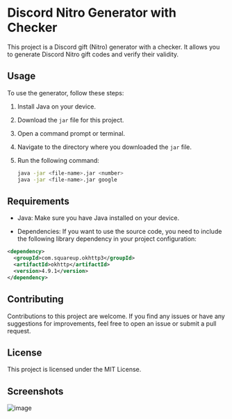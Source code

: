 # Discord Nitro Generator with Checker

This project is a Discord gift (Nitro) generator with a checker. It allows you to generate Discord Nitro gift codes and verify their validity.

## Usage

To use the generator, follow these steps:

1. Install Java on your device.
2. Download the `jar` file for this project.
3. Open a command prompt or terminal.
4. Navigate to the directory where you downloaded the `jar` file.
5. Run the following command:

   ```bash
   java -jar <file-name>.jar <number>
   java -jar <file-name>.jar google 
   ```

## Requirements

- Java: Make sure you have Java installed on your device.

- Dependencies: If you want to use the source code, you need to include the following library dependency in your project configuration:
 
```xml
<dependency>
  <groupId>com.squareup.okhttp3</groupId>
  <artifactId>okhttp</artifactId>
  <version>4.9.1</version>
</dependency>
```

## Contributing

Contributions to this project are welcome. If you find any issues or have any suggestions for improvements, feel free to open an issue or submit a pull request.

## License

This project is licensed under the MIT License.

## Screenshots

![image](https://github.com/2w9d8/nitro-generator/assets/104179839/a3e5a72e-30f8-4a8b-a456-0ef21c93281d)
